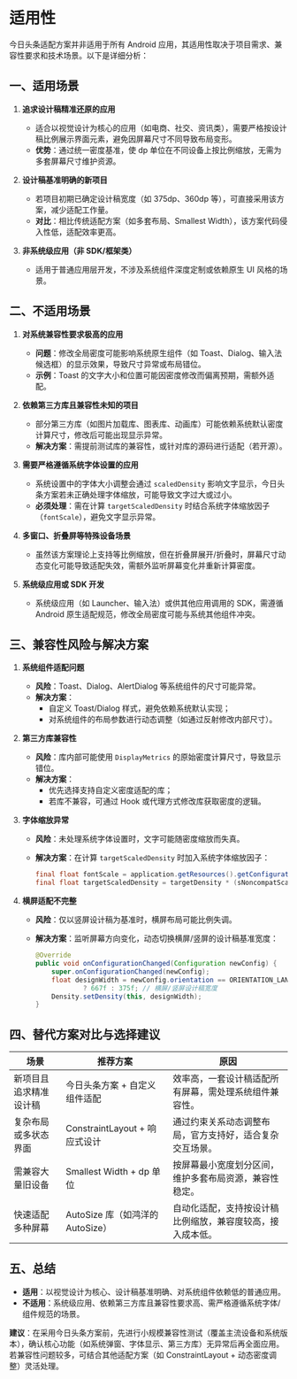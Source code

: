 # 适用性

今日头条适配方案并非适用于所有 Android 应用，其适用性取决于项目需求、兼容性要求和技术场景。以下是详细分析：

## **一、适用场景**

1. **追求设计稿精准还原的应用**  
   - 适合以视觉设计为核心的应用（如电商、社交、资讯类），需要严格按设计稿比例展示界面元素，避免因屏幕尺寸不同导致布局变形。
   - **优势**：通过统一密度基准，使 dp 单位在不同设备上按比例缩放，无需为多套屏幕尺寸维护资源。

2. **设计稿基准明确的新项目**  
   - 若项目初期已确定设计稿宽度（如 375dp、360dp 等），可直接采用该方案，减少适配工作量。
   - **对比**：相比传统适配方案（如多套布局、Smallest Width），该方案代码侵入性低，适配效率更高。

3. **非系统级应用（非 SDK/框架类）**  
   - 适用于普通应用层开发，不涉及系统组件深度定制或依赖原生 UI 风格的场景。

## **二、不适用场景**

1. **对系统兼容性要求极高的应用**  
   - **问题**：修改全局密度可能影响系统原生组件（如 Toast、Dialog、输入法候选框）的显示效果，导致尺寸异常或布局错位。
   - **示例**：Toast 的文字大小和位置可能因密度修改而偏离预期，需额外适配。

2. **依赖第三方库且兼容性未知的项目**  
   - 部分第三方库（如图片加载库、图表库、动画库）可能依赖系统默认密度计算尺寸，修改后可能出现显示异常。
   - **解决方案**：需提前测试库的兼容性，或针对库的源码进行适配（若开源）。

3. **需要严格遵循系统字体设置的应用**  
   - 系统设置中的字体大小调整会通过 `scaledDensity` 影响文字显示，今日头条方案若未正确处理字体缩放，可能导致文字过大或过小。
   - **必须处理**：需在计算 `targetScaledDensity` 时结合系统字体缩放因子（`fontScale`），避免文字显示异常。

4. **多窗口、折叠屏等特殊设备场景**  
   - 虽然该方案理论上支持等比例缩放，但在折叠屏展开/折叠时，屏幕尺寸动态变化可能导致适配失效，需额外监听屏幕变化并重新计算密度。

5. **系统级应用或 SDK 开发**  
   - 系统级应用（如 Launcher、输入法）或供其他应用调用的 SDK，需遵循 Android 原生适配规范，修改全局密度可能与系统其他组件冲突。

## **三、兼容性风险与解决方案**

1. **系统组件适配问题**  
   - **风险**：Toast、Dialog、AlertDialog 等系统组件的尺寸可能异常。  
   - **解决方案**：  
     - 自定义 Toast/Dialog 样式，避免依赖系统默认实现；  
     - 对系统组件的布局参数进行动态调整（如通过反射修改内部尺寸）。

2. **第三方库兼容性**  
   - **风险**：库内部可能使用 `DisplayMetrics` 的原始密度计算尺寸，导致显示错位。  
   - **解决方案**：  
     - 优先选择支持自定义密度适配的库；  
     - 若库不兼容，可通过 Hook 或代理方式修改库获取密度的逻辑。

3. **字体缩放异常**  
   - **风险**：未处理系统字体设置时，文字可能随密度缩放而失真。  
   - **解决方案**：在计算 `targetScaledDensity` 时加入系统字体缩放因子：  

     ```java
     final float fontScale = application.getResources().getConfiguration().fontScale;
     final float targetScaledDensity = targetDensity * (sNoncompatScaledDensity / sNoncompatDensity) * fontScale;
     ```

4. **横屏适配不完整**  
   - **风险**：仅以竖屏设计稿为基准时，横屏布局可能比例失调。  
   - **解决方案**：监听屏幕方向变化，动态切换横屏/竖屏的设计稿基准宽度：  

     ```java
     @Override
     public void onConfigurationChanged(Configuration newConfig) {
         super.onConfigurationChanged(newConfig);
         float designWidth = newConfig.orientation == ORIENTATION_LANDSCAPE 
                 ? 667f : 375f; // 横屏/竖屏设计稿宽度
         Density.setDensity(this, designWidth);
     }
     ```

## **四、替代方案对比与选择建议**

| **场景**               | **推荐方案**                     | **原因**                                                                 |
|------------------------|----------------------------------|--------------------------------------------------------------------------|
| 新项目且追求精准设计稿 | 今日头条方案 + 自定义组件适配     | 效率高，一套设计稿适配所有屏幕，需处理系统组件兼容性。                   |
| 复杂布局或多状态界面   | ConstraintLayout + 响应式设计     | 通过约束关系动态调整布局，官方支持好，适合复杂交互场景。                 |
| 需兼容大量旧设备       | Smallest Width + dp 单位          | 按屏幕最小宽度划分区间，维护多套布局资源，兼容性稳定。                   |
| 快速适配多种屏幕       | AutoSize 库（如鸿洋的 AutoSize）  | 自动化适配，支持按设计稿比例缩放，兼容度较高，接入成本低。               |

## **五、总结**

- **适用**：以视觉设计为核心、设计稿基准明确、对系统组件依赖低的普通应用。  
- **不适用**：系统级应用、依赖第三方库且兼容性要求高、需严格遵循系统字体/组件规范的场景。  

**建议**：在采用今日头条方案前，先进行小规模兼容性测试（覆盖主流设备和系统版本），确认核心功能（如系统弹窗、字体显示、第三方库）无异常后再全面应用。若兼容性问题较多，可结合其他适配方案（如 ConstraintLayout + 动态密度调整）灵活处理。
